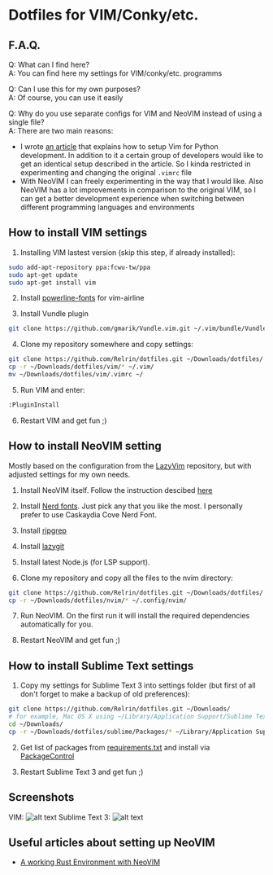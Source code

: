 # Dotfiles for VIM/Conky/etc.

## F.A.Q.

Q: What can I find here?  
A: You can find here my settings for VIM/conky/etc. programms

Q: Can I use this for my own purposes?  
A: Of course, you can use it easily

Q: Why do you use separate configs for VIM and NeoVIM instead of using a single file?  
A: There are two main reasons: 
- I wrote [an article](https://habr.com/ru/post/224979/) that explains how to setup Vim for Python development. In addition to it a certain group of developers would like to get an identical setup described in the article. So I kinda restricted in experimenting and changing the original `.vimrc` file
- With NeoVIM I can freely experimenting in the way that I would like. Also NeoVIM has a lot improvements in comparison to the original VIM, so I can get a better development experience when switching between different programming languages and environments

## How to install VIM settings

1) Installing VIM lastest version (skip this step, if already installed):
```bash
sudo add-apt-repository ppa:fcwu-tw/ppa
sudo apt-get update
sudo apt-get install vim
```

2) Install [powerline-fonts](https://github.com/Lokaltog/powerline-fonts) for vim-airline

3) Install Vundle plugin
```bash
git clone https://github.com/gmarik/Vundle.vim.git ~/.vim/bundle/Vundle.vim
```

4) Clone my repository somewhere and copy settings:
```bash
git clone https://github.com/Relrin/dotfiles.git ~/Downloads/dotfiles/
cp -r ~/Downloads/dotfiles/vim/* ~/.vim/
mv ~/Downloads/dotfiles/vim/.vimrc ~/
```

5) Run VIM and enter:
```bash
:PluginInstall
```

6) Restart VIM and get fun ;)

## How to install NeoVIM setting
Mostly based on the configuration from the [LazyVim](https://github.com/LazyVim/LazyVim) repository, but with adjusted settings for my own needs. 

1) Install NeoVIM itself. Follow the instruction descibed [here](https://github.com/neovim/neovim/wiki/Installing-Neovim)

2) Install [Nerd fonts](https://www.nerdfonts.com/). Just pick any that you like the most. I personally prefer to use Caskaydia Cove Nerd Font.

3) Install [ripgrep](https://github.com/BurntSushi/ripgrep)

4) Install [lazygit](https://github.com/jesseduffield/lazygit)

5) Install latest Node.js (for LSP support).

6) Clone my repository and copy all the files to the nvim directory:
```bash
git clone https://github.com/Relrin/dotfiles.git ~/Downloads/dotfiles/
cp -r ~/Downloads/dotfiles/nvim/* ~/.config/nvim/
```

7) Run NeoVIM. On the first run it will install the required dependencies automatically for you.  

8) Restart NeoVIM and get fun ;)

## How to install Sublime Text settings

1) Copy my settings for Sublime Text 3 into settings folder (but first of all don't forget to make a backup of old preferences):
```bash
git clone https://github.com/Relrin/dotfiles.git ~/Downloads/
# for example, Mac OS X using ~/Library/Application Support/Sublime Text 3/Packages/ folder
cd ~/Downloads/
cp -r ~/Downloads/dotfiles/sublime/Packages/* ~/Library/Application Support/Sublime Text 3/Packages/
```

2) Get list of packages from [requirements.txt](https://raw.githubusercontent.com/Relrin/dotfiles/master/sublime/requirements.txt) and install via [PackageControl](https://packagecontrol.io/)

3) Restart Sublime Text 3 and get fun ;)

## Screenshots

VIM:
  ![alt text](https://raw.githubusercontent.com/Relrin/dotfiles/master/screenshots/vim.png)
Sublime Text 3:
  ![alt text](https://raw.githubusercontent.com/Relrin/dotfiles/master/screenshots/sublime.png)

## Useful articles about setting up NeoVIM
- [A working Rust Environment with NeoVIM](https://blog.fyber.space/posts/2019-04-28-rust-environment.html)
